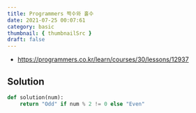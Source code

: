 ```yaml
---
title: Programmers 짝수와 홀수
date: 2021-07-25 00:07:61
category: basic
thumbnail: { thumbnailSrc }
draft: false
---
```


- https://programmers.co.kr/learn/courses/30/lessons/12937

## Solution

```py
def solution(num):
    return "Odd" if num % 2 != 0 else "Even"
```
